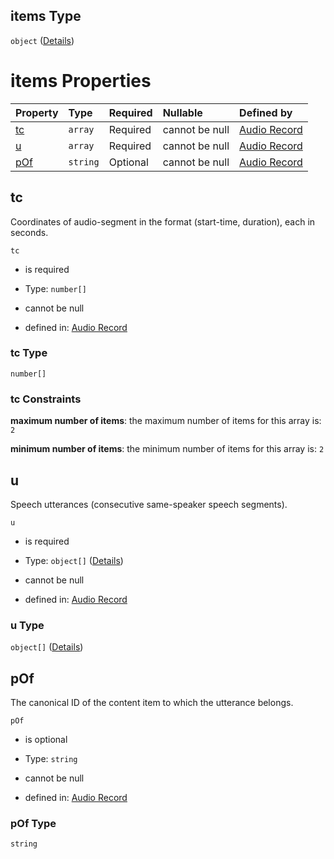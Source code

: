 ## items Type

`object` ([Details](audio_record-properties-s-items.md))

# items Properties

| Property    | Type     | Required | Nullable       | Defined by                                                                                                                                                                                 |
| :---------- | :------- | :------- | :------------- | :----------------------------------------------------------------------------------------------------------------------------------------------------------------------------------------- |
| [tc](#tc)   | `array`  | Required | cannot be null | [Audio Record](audio_record-properties-s-items-properties-tc.md "https://impresso.github.io/impresso-schemas/json/canonical/audio_record.schema.json#/properties/s/items/properties/tc")   |
| [u](#u)     | `array`  | Required | cannot be null | [Audio Record](audio_record-properties-s-items-properties-u.md "https://impresso.github.io/impresso-schemas/json/canonical/audio_record.schema.json#/properties/s/items/properties/u")     |
| [pOf](#pof) | `string` | Optional | cannot be null | [Audio Record](audio_record-properties-s-items-properties-pof.md "https://impresso.github.io/impresso-schemas/json/canonical/audio_record.schema.json#/properties/s/items/properties/pOf") |

## tc

Coordinates of audio-segment in the format (start-time, duration), each in seconds.

`tc`

*   is required

*   Type: `number[]`

*   cannot be null

*   defined in: [Audio Record](audio_record-properties-s-items-properties-tc.md "https://impresso.github.io/impresso-schemas/json/canonical/audio_record.schema.json#/properties/s/items/properties/tc")

### tc Type

`number[]`

### tc Constraints

**maximum number of items**: the maximum number of items for this array is: `2`

**minimum number of items**: the minimum number of items for this array is: `2`

## u

Speech utterances (consecutive same-speaker speech segments).

`u`

*   is required

*   Type: `object[]` ([Details](audio_record-properties-s-items-properties-u-items.md))

*   cannot be null

*   defined in: [Audio Record](audio_record-properties-s-items-properties-u.md "https://impresso.github.io/impresso-schemas/json/canonical/audio_record.schema.json#/properties/s/items/properties/u")

### u Type

`object[]` ([Details](audio_record-properties-s-items-properties-u-items.md))

## pOf

The canonical ID of the content item to which the utterance belongs.

`pOf`

*   is optional

*   Type: `string`

*   cannot be null

*   defined in: [Audio Record](audio_record-properties-s-items-properties-pof.md "https://impresso.github.io/impresso-schemas/json/canonical/audio_record.schema.json#/properties/s/items/properties/pOf")

### pOf Type

`string`
